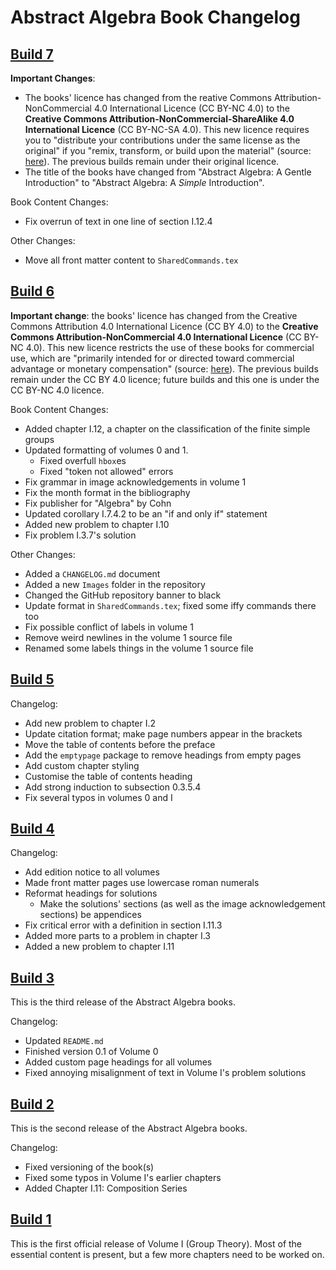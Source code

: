# Abstract Algebra Book Changelog

## [Build 7](https://github.com/PhotonicGluon/Abstract-Algebra-Book/compare/build-06...build-07)

**Important Changes**:
- The books' licence has changed from the reative Commons Attribution-NonCommercial 4.0 International Licence (CC BY-NC 4.0) to the **Creative Commons Attribution-NonCommercial-ShareAlike 4.0 International Licence** (CC BY-NC-SA 4.0). This new licence requires you to "distribute your contributions under the same license as the original" if you "remix, transform, or build upon the material" (source: [here](https://creativecommons.org/licenses/by-nc-sa/4.0/#:~:text=If%20you%20remix%2C%20transform%2C%20or%20build%20upon%20the%20material%2C%20you%20must%20distribute%20your%20contributions%20under%20the%20same%20license%20as%20the%20original.)). The previous builds remain under their original licence.
- The title of the books have changed from "Abstract Algebra: A Gentle Introduction" to "Abstract Algebra: A *Simple* Introduction".

Book Content Changes:
- Fix overrun of text in one line of section I.12.4

Other Changes:
- Move all front matter content to `SharedCommands.tex`

## [Build 6](https://github.com/PhotonicGluon/Abstract-Algebra-Book/compare/build-05...build-06)

**Important change**: the books' licence has changed from the Creative Commons Attribution 4.0 International Licence (CC BY 4.0) to the **Creative Commons Attribution-NonCommercial 4.0 International Licence** (CC BY-NC 4.0). This new licence restricts the use of these books for commercial use, which are "primarily intended for or directed toward commercial advantage or monetary compensation" (source: [here](https://creativecommons.org/faq/#does-my-use-violate-the-noncommercial-clause-of-the-licenses)). The previous builds remain under the CC BY 4.0 licence; future builds and this one is under the CC BY-NC 4.0 licence.

Book Content Changes:
- Added chapter I.12, a chapter on the classification of the finite simple groups
- Updated formatting of volumes 0 and 1.
    - Fixed overfull `hbox`es
    - Fixed "token not allowed" errors
- Fix grammar in image acknowledgements in volume 1
- Fix the month format in the bibliography
- Fix publisher for "Algebra" by Cohn
- Updated corollary I.7.4.2 to be an "if and only if" statement
- Added new problem to chapter I.10
- Fix problem I.3.7's solution

Other Changes:
- Added a `CHANGELOG.md` document
- Added a new `Images` folder in the repository
- Changed the GitHub repository banner to black
- Update format in `SharedCommands.tex`; fixed some iffy commands there too
- Fix possible conflict of labels in volume 1
- Remove weird newlines in the volume 1 source file
- Renamed some labels things in the volume 1 source file

## [Build 5](https://github.com/PhotonicGluon/Abstract-Algebra-Book/compare/build-04...build-05)

Changelog:
- Add new problem to chapter I.2
- Update citation format; make page numbers appear in the brackets
- Move the table of contents before the preface
- Add the `emptypage` package to remove headings from empty pages
- Add custom chapter styling
- Customise the table of contents heading
- Add strong induction to subsection 0.3.5.4
- Fix several typos in volumes 0 and I

## [Build 4](https://github.com/PhotonicGluon/Abstract-Algebra-Book/compare/build-03...build-04)

Changelog:
- Add edition notice to all volumes
- Made front matter pages use lowercase roman numerals
- Reformat headings for solutions
    - Make the solutions' sections (as well as the image acknowledgement sections) be appendices
- Fix critical error with a definition in section I.11.3
- Added more parts to a problem in chapter I.3
- Added a new problem to chapter I.11

## [Build 3](https://github.com/PhotonicGluon/Abstract-Algebra-Book/compare/build-02...build-03)

This is the third release of the Abstract Algebra books.

Changelog:
- Updated `README.md`
- Finished version 0.1 of Volume 0
- Added custom page headings for all volumes
- Fixed annoying misalignment of text in Volume I's problem solutions

## [Build 2](https://github.com/PhotonicGluon/Abstract-Algebra-Book/compare/build-01...build-02)

This is the second release of the Abstract Algebra books.

Changelog:
- Fixed versioning of the book(s)
- Fixed some typos in Volume I's earlier chapters
- Added Chapter I.11: Composition Series

## [Build 1](https://github.com/PhotonicGluon/Abstract-Algebra-Book/tree/build-01)

This is the first official release of Volume I (Group Theory). Most of the essential content is present, but a few more chapters need to be worked on.
